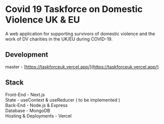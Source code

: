 # Covid 19 Taskforce on Domestic Violence UK & EU

A web application for supporting survivors of domestic violence and the work of DV charities in the UK/EU during COVID-19.

## Development

master - [https://taskforceuk.vercel.app/](https://taskforceuk.vercel.app/)

## Stack

Front-End - Next.js<br />
State - useContext & useReducer ( to be implemented )<br />
Back-End - Node.js & Express<br />
Database - MongoDB<br />
Hosting & Deployments - Vercel<br />
